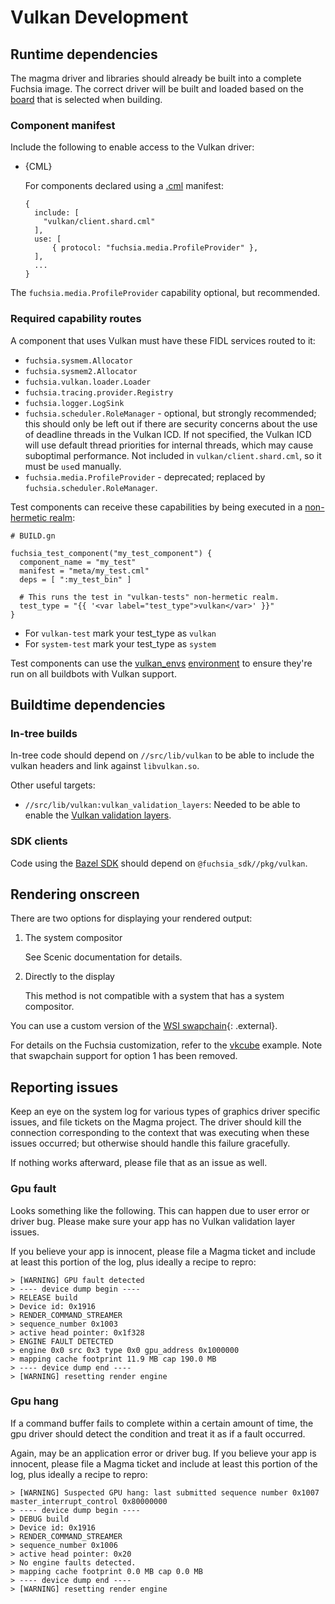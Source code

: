 Vulkan Development
==================

## Runtime dependencies

The magma driver and libraries should already be built into a complete Fuchsia
image. The correct driver will be built and loaded based on the
[board](/docs/development/build/build_system/boards_and_products.md) that is selected
when building.

### Component manifest

Include the following to enable access to the Vulkan driver:

- {CML}

  For components declared using a [.cml][cml] manifest:

  ```json5
  {
    include: [
      "vulkan/client.shard.cml"
    ],
    use: [
        { protocol: "fuchsia.media.ProfileProvider" },
    ],
    ...
  }
  ```

The `fuchsia.media.ProfileProvider` capability optional, but recommended.

### Required capability routes

A component that uses Vulkan must have these FIDL services routed to it:

- `fuchsia.sysmem.Allocator`
- `fuchsia.sysmem2.Allocator`
- `fuchsia.vulkan.loader.Loader`
- `fuchsia.tracing.provider.Registry`
- `fuchsia.logger.LogSink`
- `fuchsia.scheduler.RoleManager` - optional, but strongly recommended; this should only be left out
if there are security concerns about the use of deadline threads in the Vulkan ICD. If not
specified, the Vulkan ICD will use default thread priorities for internal threads, which may cause
suboptimal performance.  Not included in `vulkan/client.shard.cml`, so it must be `use`d manually.
- `fuchsia.media.ProfileProvider` - deprecated; replaced by `fuchsia.scheduler.RoleManager`.

Test components can receive these capabilities by being executed in a
[non-hermetic realm](/docs/development/testing/components/test_runner_framework.md#non-hermetic_tests):

```gn
# BUILD.gn

fuchsia_test_component("my_test_component") {
  component_name = "my_test"
  manifest = "meta/my_test.cml"
  deps = [ ":my_test_bin" ]

  # This runs the test in "vulkan-tests" non-hermetic realm.
  test_type = "{{ '<var label="test_type">vulkan</var>' }}"
}
```

- For `vulkan-test` mark your test_type as `vulkan`
- For `system-test` mark your test_type as `system`

Test components can use the [vulkan_envs][vulkan_envs]
[environment][environment] to ensure they're run on all buildbots with Vulkan
support.

## Buildtime dependencies

### In-tree builds

In-tree code should depend on `//src/lib/vulkan` to be able to include the vulkan headers and link against `libvulkan.so`.

Other useful targets:

- `//src/lib/vulkan:vulkan_validation_layers`: Needed to be able to enable the [Vulkan validation layers][validation-layers].

### SDK clients

Code using the [Bazel SDK][bazel-sdk] should depend on `@fuchsia_sdk//pkg/vulkan`.

## Rendering onscreen

There are two options for displaying your rendered output:

1. The system compositor

   See Scenic documentation for details.

2. Directly to the display

   This method is not compatible with a system that has a system compositor.

You can use a custom version of the [WSI swapchain](https://www.khronos.org/registry/vulkan/specs/1.0-extensions/html/vkspec.html#_wsi_swapchain){: .external}.

For details on the Fuchsia customization, refer to the
[vkcube](/src/graphics/examples/vkcube) example.  Note that swapchain support for option 1 has been removed.

## Reporting issues

Keep an eye on the system log for various types of graphics driver specific issues, and file tickets on the Magma project.
The driver should kill the connection corresponding to the context that was executing when these issues occurred; but otherwise should handle this failure gracefully.

If nothing works afterward, please file that as an issue as well.

### Gpu fault

Looks something like the following. This can happen due to user error or driver bug. Please make sure your app has no Vulkan validation layer issues.

If you believe your app is innocent, please file a Magma ticket and include at least this portion of the log, plus ideally a recipe to repro:

```
> [WARNING] GPU fault detected
> ---- device dump begin ----
> RELEASE build
> Device id: 0x1916
> RENDER_COMMAND_STREAMER
> sequence_number 0x1003
> active head pointer: 0x1f328
> ENGINE FAULT DETECTED
> engine 0x0 src 0x3 type 0x0 gpu_address 0x1000000
> mapping cache footprint 11.9 MB cap 190.0 MB
> ---- device dump end ----
> [WARNING] resetting render engine
```

### Gpu hang

If a command buffer fails to complete within a certain amount of time, the gpu driver should detect the condition and treat it as if a fault occurred.

Again, may be an application error or driver bug. If you believe your app is innocent, please file a Magma ticket and include at least this portion of the log, plus ideally a recipe to repro:

```
> [WARNING] Suspected GPU hang: last submitted sequence number 0x1007 master_interrupt_control 0x80000000
> ---- device dump begin ----
> DEBUG build
> Device id: 0x1916
> RENDER_COMMAND_STREAMER
> sequence_number 0x1006
> active head pointer: 0x20
> No engine faults detected.
> mapping cache footprint 0.0 MB cap 0.0 MB
> ---- device dump end ----
> [WARNING] resetting render engine
```

[cml]: /docs/concepts/components/v2/component_manifests.md
[environment]: /docs/contribute/testing/environments.md
[vulkan_envs]: /src/lib/vulkan/vulkan.gni
[bazel-sdk]: /docs/development/sdk/index.md
[validation-layers]: https://github.com/KhronosGroup/Vulkan-ValidationLayers

